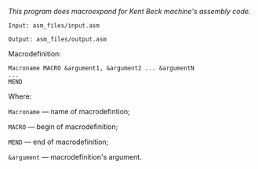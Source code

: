 *This program does macroexpand for Kent Beck machine's assembly code.*

`Input: asm_files/input.asm`

`Output: asm_files/output.asm`



Macrodefinition:
```
Macroname MACRO &argument1, &argument2 ... &argumentN
...
MEND
```

Where:

`Macroname` — name of macrodefintion;

`MACRO` — begin of macrodefinition;

`MEND` — end of macrodefinition;

`&argument` — macrodefinition's argument.
